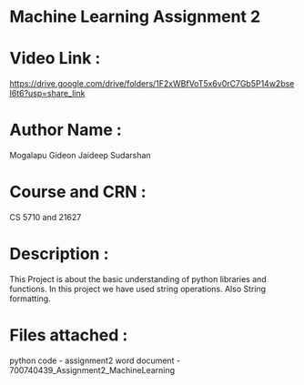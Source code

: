 # Machine Learning Assignment 2
# Video Link : 
https://drive.google.com/drive/folders/1F2xWBfVoT5x6v0rC7Gb5P14w2bseI6t6?usp=share_link
# Author Name : 
Mogalapu Gideon Jaideep Sudarshan
# Course and CRN    : 
CS 5710 and 21627
# Description : 
This Project is about the basic understanding of python libraries and functions.
In this project we have used string operations. Also String formatting.

# Files attached :
python code - assignment2
word document - 700740439_Assignment2_MachineLearning

